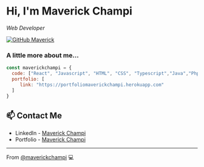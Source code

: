 <h1>Hi, I'm Maverick Champi</h1>
<p><em>Web Developer</br>

</em></p>

[![GitHub Maverick](https://img.shields.io/github/followers/maverickchampi?label=follow&style=social)](https://github.com/maverickchampi)

### A little more about me...  

```javascript
const maverickchampi = {
  code: ["React", "Javascript", "HTML", "CSS", "Typescript","Java","Php","Sql"],
  portfolio: [ 
     link: "https://portfoliomaverickchampi.herokuapp.com"
  ]
}
```

## 📫 Contact Me
- LinkedIn - [Maverick Champi](https://www.linkedin.com/in/maverickchampi/)
- Portfolio - [Maverick Champi](https://maverick-portfolio.herokuapp.com)
---

From [@maverickchampi](https://github.com/maverickchampi) 💻 
